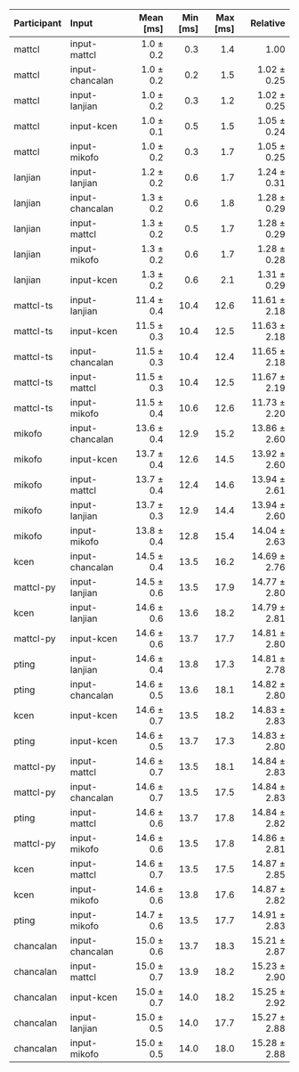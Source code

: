| Participant | Input | Mean [ms] | Min [ms] | Max [ms] | Relative |
|:---|:---|---:|---:|---:|---:|
| mattcl | input-mattcl | 1.0 ± 0.2 | 0.3 | 1.4 | 1.00 |
| mattcl | input-chancalan | 1.0 ± 0.2 | 0.2 | 1.5 | 1.02 ± 0.25 |
| mattcl | input-lanjian | 1.0 ± 0.2 | 0.3 | 1.2 | 1.02 ± 0.25 |
| mattcl | input-kcen | 1.0 ± 0.1 | 0.5 | 1.5 | 1.05 ± 0.24 |
| mattcl | input-mikofo | 1.0 ± 0.2 | 0.3 | 1.7 | 1.05 ± 0.25 |
| lanjian | input-lanjian | 1.2 ± 0.2 | 0.6 | 1.7 | 1.24 ± 0.31 |
| lanjian | input-chancalan | 1.3 ± 0.2 | 0.6 | 1.8 | 1.28 ± 0.29 |
| lanjian | input-mattcl | 1.3 ± 0.2 | 0.5 | 1.7 | 1.28 ± 0.29 |
| lanjian | input-mikofo | 1.3 ± 0.2 | 0.6 | 1.7 | 1.28 ± 0.28 |
| lanjian | input-kcen | 1.3 ± 0.2 | 0.6 | 2.1 | 1.31 ± 0.29 |
| mattcl-ts | input-lanjian | 11.4 ± 0.4 | 10.4 | 12.6 | 11.61 ± 2.18 |
| mattcl-ts | input-kcen | 11.5 ± 0.3 | 10.4 | 12.5 | 11.63 ± 2.18 |
| mattcl-ts | input-chancalan | 11.5 ± 0.3 | 10.4 | 12.4 | 11.65 ± 2.18 |
| mattcl-ts | input-mattcl | 11.5 ± 0.3 | 10.4 | 12.5 | 11.67 ± 2.19 |
| mattcl-ts | input-mikofo | 11.5 ± 0.4 | 10.6 | 12.6 | 11.73 ± 2.20 |
| mikofo | input-chancalan | 13.6 ± 0.4 | 12.9 | 15.2 | 13.86 ± 2.60 |
| mikofo | input-kcen | 13.7 ± 0.4 | 12.6 | 14.5 | 13.92 ± 2.60 |
| mikofo | input-mattcl | 13.7 ± 0.4 | 12.4 | 14.6 | 13.94 ± 2.61 |
| mikofo | input-lanjian | 13.7 ± 0.3 | 12.9 | 14.4 | 13.94 ± 2.60 |
| mikofo | input-mikofo | 13.8 ± 0.4 | 12.8 | 15.4 | 14.04 ± 2.63 |
| kcen | input-chancalan | 14.5 ± 0.4 | 13.5 | 16.2 | 14.69 ± 2.76 |
| mattcl-py | input-lanjian | 14.5 ± 0.6 | 13.5 | 17.9 | 14.77 ± 2.80 |
| kcen | input-lanjian | 14.6 ± 0.6 | 13.6 | 18.2 | 14.79 ± 2.81 |
| mattcl-py | input-kcen | 14.6 ± 0.6 | 13.7 | 17.7 | 14.81 ± 2.80 |
| pting | input-lanjian | 14.6 ± 0.4 | 13.8 | 17.3 | 14.81 ± 2.78 |
| pting | input-chancalan | 14.6 ± 0.5 | 13.6 | 18.1 | 14.82 ± 2.80 |
| kcen | input-kcen | 14.6 ± 0.7 | 13.5 | 18.2 | 14.83 ± 2.83 |
| pting | input-kcen | 14.6 ± 0.5 | 13.7 | 17.3 | 14.83 ± 2.80 |
| mattcl-py | input-mattcl | 14.6 ± 0.7 | 13.5 | 18.1 | 14.84 ± 2.83 |
| mattcl-py | input-chancalan | 14.6 ± 0.7 | 13.5 | 17.5 | 14.84 ± 2.83 |
| pting | input-mattcl | 14.6 ± 0.6 | 13.7 | 17.8 | 14.84 ± 2.82 |
| mattcl-py | input-mikofo | 14.6 ± 0.6 | 13.5 | 17.8 | 14.86 ± 2.81 |
| kcen | input-mattcl | 14.6 ± 0.7 | 13.5 | 17.5 | 14.87 ± 2.85 |
| kcen | input-mikofo | 14.6 ± 0.6 | 13.8 | 17.6 | 14.87 ± 2.82 |
| pting | input-mikofo | 14.7 ± 0.6 | 13.5 | 17.7 | 14.91 ± 2.83 |
| chancalan | input-chancalan | 15.0 ± 0.6 | 13.7 | 18.3 | 15.21 ± 2.87 |
| chancalan | input-mattcl | 15.0 ± 0.7 | 13.9 | 18.2 | 15.23 ± 2.90 |
| chancalan | input-kcen | 15.0 ± 0.7 | 14.0 | 18.2 | 15.25 ± 2.92 |
| chancalan | input-lanjian | 15.0 ± 0.5 | 14.0 | 17.7 | 15.27 ± 2.88 |
| chancalan | input-mikofo | 15.0 ± 0.5 | 14.0 | 18.0 | 15.28 ± 2.88 |
